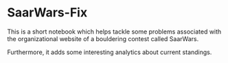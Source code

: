 # SaarWars-Fix

This is a short notebook which helps tackle some problems associated with the organizational website of a bouldering contest called SaarWars.

Furthermore, it adds some interesting analytics about current standings.
